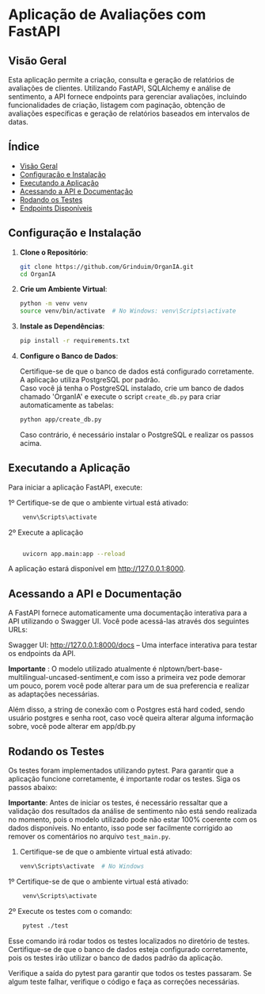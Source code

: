 # Aplicação de Avaliações com FastAPI

## Visão Geral

Esta aplicação permite a criação, consulta e geração de relatórios de avaliações de clientes. Utilizando FastAPI, SQLAlchemy e análise de sentimento, a API fornece endpoints para gerenciar avaliações, incluindo funcionalidades de criação, listagem com paginação, obtenção de avaliações específicas e geração de relatórios baseados em intervalos de datas.

## Índice

- [Visão Geral](#visão-geral)
- [Configuração e Instalação](#configuração-e-instalação)
- [Executando a Aplicação](#executando-a-aplicação)
- [Acessando a API e Documentação](#acessando-a-api-e-documentação)
- [Rodando os Testes](#rodando-os-testes)
- [Endpoints Disponíveis](#endpoints-disponíveis)

## Configuração e Instalação

1. **Clone o Repositório**:

    ```bash
    git clone https://github.com/Grinduim/OrganIA.git
    cd OrganIA
    ```

2. **Crie um Ambiente Virtual**:

    ```bash
    python -m venv venv
    source venv/bin/activate  # No Windows: venv\Scripts\activate
    ```

3. **Instale as Dependências**:

    ```bash
    pip install -r requirements.txt
    ```

4. **Configure o Banco de Dados**:

    Certifique-se de que o banco de dados está configurado corretamente. A aplicação utiliza PostgreSQL por padrão.  
    Caso você já tenha o PostgreSQL instalado, crie um banco de dados chamado 'OrganIA' e execute o script `create_db.py` para criar automaticamente as tabelas:

    ```bash
    python app/create_db.py
    ```

    Caso contrário, é necessário instalar o PostgreSQL e realizar os passos acima.

## Executando a Aplicação

Para iniciar a aplicação FastAPI, execute:

1º Certifique-se de que o ambiente virtual está ativado:
```bash
    venv\Scripts\activate
```
2º Execute a aplicação
```bash

    uvicorn app.main:app --reload
```
A aplicação estará disponível em http://127.0.0.1:8000.

## Acessando a API e Documentação

A FastAPI fornece automaticamente uma documentação interativa para a API utilizando o Swagger UI. Você pode acessá-las através dos seguintes URLs:

Swagger UI: http://127.0.0.1:8000/docs – Uma interface interativa para testar os endpoints da API.

**Importante** : O modelo utilizado atualmente é nlptown/bert-base-multilingual-uncased-sentiment,e com isso a primeira vez pode demorar um pouco, porem você pode alterar para um de sua preferencia e realizar as adaptações necessárias.

Além disso, a string de conexão com o Postgres está hard coded, sendo usuário postgres e senha root, caso você queira alterar alguma informação sobre, você pode alterar em app/db.py


## Rodando os Testes

Os testes foram implementados utilizando pytest. Para garantir que a aplicação funcione corretamente, é importante rodar os testes. Siga os passos abaixo:

**Importante**: Antes de iniciar os testes, é necessário ressaltar que a validação dos resultados da análise de sentimento não está sendo realizada no momento, pois o modelo utilizado pode não estar 100% coerente com os dados disponíveis. No entanto, isso pode ser facilmente corrigido ao remover os comentários no arquivo `test_main.py`.

1. Certifique-se de que o ambiente virtual está ativado:
   ```bash
   venv\Scripts\activate  # No Windows

1º Certifique-se de que o ambiente virtual está ativado:

```bash
    venv\Scripts\activate
```

2º Execute os testes com o comando:
```bash
    pytest ./test
```
Esse comando irá rodar todos os testes localizados no diretório de testes. Certifique-se de que o banco de dados esteja configurado corretamente, pois os testes irão utilizar o banco de dados padrão da aplicação.

Verifique a saída do pytest para garantir que todos os testes passaram. Se algum teste falhar, verifique o código e faça as correções necessárias.
